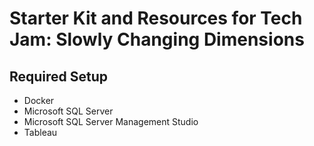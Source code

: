 # Starter Kit and Resources for Tech Jam: Slowly Changing Dimensions

## Required Setup

- Docker
- Microsoft SQL Server
- Microsoft SQL Server Management Studio
- Tableau

